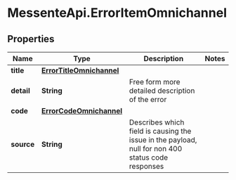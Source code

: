 # MessenteApi.ErrorItemOmnichannel

## Properties

Name | Type | Description | Notes
------------ | ------------- | ------------- | -------------
**title** | [**ErrorTitleOmnichannel**](ErrorTitleOmnichannel.md) |  | 
**detail** | **String** | Free form more detailed description of the error | 
**code** | [**ErrorCodeOmnichannel**](ErrorCodeOmnichannel.md) |  | 
**source** | **String** | Describes which field is causing the issue in the payload, null for non 400 status code responses | 


